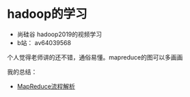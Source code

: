 # hadoop的学习
- 尚硅谷 hadoop2019的视频学习
- b站： av64039568


个人觉得老师讲的还不错，通俗易懂。mapreduce的图可以多画画

我的总结：

- [MapReduce流程解析](https://zouxxyy.github.io/2019/08/30/hadoop-MapReduce%E6%B5%81%E7%A8%8B%E8%A7%A3%E6%9E%90/#more)